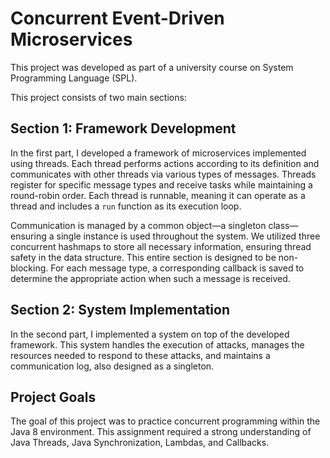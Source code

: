 # Concurrent Event-Driven Microservices
This project was developed as part of a university course on System Programming Language (SPL).

This project consists of two main sections:

## Section 1: Framework Development

In the first part, I developed a framework of microservices implemented using threads. Each thread performs actions according to its definition and communicates with other threads via various types of messages. Threads register for specific message types and receive tasks while maintaining a round-robin order. Each thread is runnable, meaning it can operate as a thread and includes a `run` function as its execution loop.

Communication is managed by a common object—a singleton class—ensuring a single instance is used throughout the system. We utilized three concurrent hashmaps to store all necessary information, ensuring thread safety in the data structure. This entire section is designed to be non-blocking. For each message type, a corresponding callback is saved to determine the appropriate action when such a message is received.

## Section 2: System Implementation

In the second part, I implemented a system on top of the developed framework. This system handles the execution of attacks, manages the resources needed to respond to these attacks, and maintains a communication log, also designed as a singleton.

## Project Goals

The goal of this project was to practice concurrent programming within the Java 8 environment. This assignment required a strong understanding of Java Threads, Java Synchronization, Lambdas, and Callbacks.

